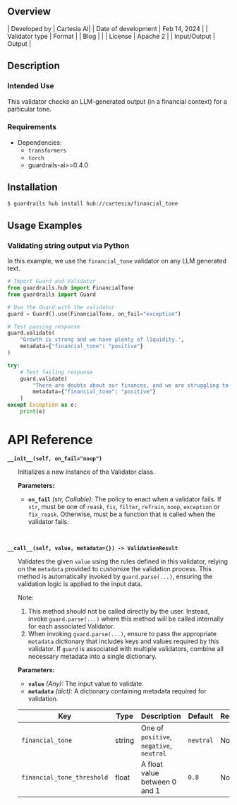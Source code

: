 ## Overview

| Developed by | Cartesia AI|
| Date of development | Feb 14, 2024 |
| Validator type | Format |
| Blog |  |
| License | Apache 2 |
| Input/Output | Output |

## Description

### Intended Use 
This validator checks an LLM-generated output (in a financial context) for a particular tone.

### Requirements

* Dependencies: 
    - `transformers`
    - `torch`
    - guardrails-ai>=0.4.0

## Installation

```bash
$ guardrails hub install hub://cartesia/financial_tone
```

## Usage Examples

### Validating string output via Python

In this example, we use the `financial_tone` validator on any LLM generated text.

```python
# Import Guard and Validator
from guardrails.hub import FinancialTone
from guardrails import Guard

# Use the Guard with the validator
guard = Guard().use(FinancialTone, on_fail="exception")

# Test passing response
guard.validate(
    "Growth is strong and we have plenty of liquidity.",
    metadata={"financial_tone": "positive"}
)

try:
    # Test failing response
    guard.validate(
        "There are doubts about our finances, and we are struggling to stay afloat.",
        metadata={"financial_tone": "positive"}
    )
except Exception as e:
    print(e)
```

# API Reference

**`__init__(self, on_fail="noop")`**
<ul>

Initializes a new instance of the Validator class.

**Parameters:**

- **`on_fail`** *(str, Callable):* The policy to enact when a validator fails. If `str`, must be one of `reask`, `fix`, `filter`, `refrain`, `noop`, `exception` or `fix_reask`. Otherwise, must be a function that is called when the validator fails.

</ul>

<br>

**`__call__(self, value, metadata={}) -> ValidationResult`**

<ul>

Validates the given `value` using the rules defined in this validator, relying on the `metadata` provided to customize the validation process. This method is automatically invoked by `guard.parse(...)`, ensuring the validation logic is applied to the input data.

Note:

1. This method should not be called directly by the user. Instead, invoke `guard.parse(...)` where this method will be called internally for each associated Validator.
2. When invoking `guard.parse(...)`, ensure to pass the appropriate `metadata` dictionary that includes keys and values required by this validator. If `guard` is associated with multiple validators, combine all necessary metadata into a single dictionary.

**Parameters:**

- **`value`** *(Any):* The input value to validate.
- **`metadata`** *(dict):* A dictionary containing metadata required for validation.

| Key | Type | Description | Default | Required |
| --- | --- | --- | --- | --- |
| `financial_tone` | string | One of `positive`, `negative`, `neutral`| `neutral` | No |
| `financial_tone_threshold` | float | A float value between 0 and 1 | `0.8` | No |

</ul>
